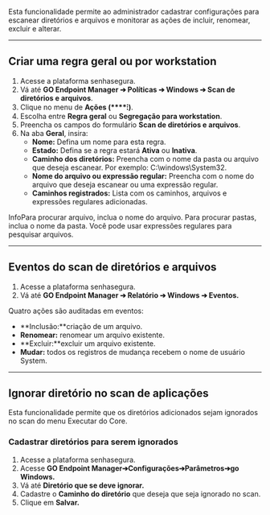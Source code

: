 Esta funcionalidade permite ao administrador cadastrar configurações para escanear diretórios e arquivos e monitorar as ações de incluir, renomear, excluir e alterar. 



---

## Criar uma regra geral ou por workstation

1. Acesse a plataforma senhasegura.
2. Vá até **GO Endpoint Manager ➔ Políticas ➔ Windows ➔ Scan de diretórios e arquivos**.
3. Clique no menu de **Ações (****⁝)**.
4. Escolha entre **Regra geral** ou **Segregação para workstation**.
5. Preencha os campos do formulário **Scan de diretórios e arquivos**.
6. Na aba **Geral**, insira:
	* **Nome:** Defina um nome para esta regra.
	* **Estado:** Defina se a regra estará **Ativa** ou **Inativa**.
	* **Caminho dos diretórios:** Preencha com o nome da pasta ou arquivo que deseja escanear. Por exemplo: C:\\windows\\System32\.
	* **Nome do arquivo ou expressão regular:** Preencha com o nome do arquivo que deseja escanear ou uma expressão regular.
	* **Caminhos registrados:** Lista com os caminhos, arquivos e expressões regulares adicionadas.

InfoPara procurar arquivo, inclua o nome do arquivo. Para procurar pastas, inclua o nome da pasta. Você pode usar expressões regulares para pesquisar arquivos.

  




---

## Eventos do scan de diretórios e arquivos

1. Acesse a plataforma senhasegura.
2. Vá até **GO Endpoint Manager ➔ Relatório ➔ Windows ➔ Eventos.**

Quatro ações são auditadas em eventos:  


* **Inclusão:**criação de um arquivo.
* **Renomear:** renomear um arquivo existente.
* **Excluir:**excluir um arquivo existente.
* **Mudar:** todos os registros de mudança recebem o nome de usuário System.



---

## Ignorar diretório no scan de aplicações

Esta funcionalidade permite que os diretórios adicionados sejam ignorados no scan do menu Executar do Core.

### Cadastrar diretórios para serem ignorados

1. Acesse a plataforma senhasegura.
2. Acesse **GO Endpoint Manager➔Configurações➔Parâmetros➔go Windows.**
3. Vá até **Diretório que se deve ignorar.**
4. Cadastre o **Caminho do diretório** que deseja que seja ignorado no scan.
5. Clique em **Salvar.**
